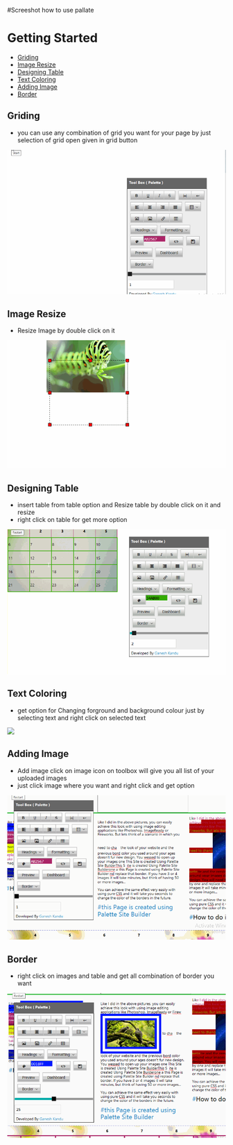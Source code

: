#Screeshot how to use pallate

# Getting Started

+ [Griding](#griding)
+ [Image Resize](#image-resize)
+ [Designing Table](#designing-table)
+ [Text Coloring](#text-coloring)
+ [Adding Image](#adding-image)
+ [Border](#border)


## Griding

* you can use any combination of grid you want for your page by just selection of grid open given in grid button

![](https://github.com/GaneshKandu/Palette/blob/master/images/SCREENSHOTS6.gif)

## Image Resize

* Resize Image by double click on it

![](https://github.com/GaneshKandu/Palette/blob/master/images/SCREENSHOTS1.gif)

## Designing Table

* insert table from table option and Resize table by double click on it and resize
* right click on table for get more option

![](https://github.com/GaneshKandu/Palette/blob/master/images/SCREENSHOTS2.gif)

## Text Coloring

* get option for Changing forground and background colour just by selecting text and right click on selected text

![](https://github.com/GaneshKandu/Palette/blob/master/images/SCREENSHOTS3.gif)

## Adding Image

* Add image click on image icon on toolbox will give you all list of your uploaded images
* just click image where you want and right click and get option

![](https://github.com/GaneshKandu/Palette/blob/master/images/SCREENSHOTS4.gif)

## Border

* right click on images and table and get all combination of border you want

![](https://github.com/GaneshKandu/Palette/blob/master/images/SCREENSHOTS5.gif)

